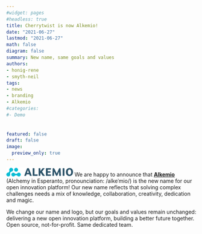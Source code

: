 ```yaml
---
#widget: pages
#headless: true
title: Cherrytwist is now Alkemio!
date: "2021-06-27"
lastmod: "2021-06-27"
math: false
diagram: false
summary: New name, same goals and values
authors:
- honig-rene
- smyth-neil
tags:
- news
- branding
- Alkemio
#categories:
#- Demo


featured: false
draft: false
image:
  preview_only: true
---
```

![](./header.png)
We are happy to announce that [**Alkemio**](https://en.wiktionary.org/wiki/alkemio) (Alchemy in Esperanto, pronounciation: /alkeˈmio/) is the new name for our open innovation platform! Our new name reflects that solving complex challenges needs a mix of knowledge, collaboration, creativity, dedication and magic.

We change our name and logo, but our goals and values remain unchanged: delivering a new open innovation platform, building a better future together. Open source, not-for-profit. Same dedicated team.


